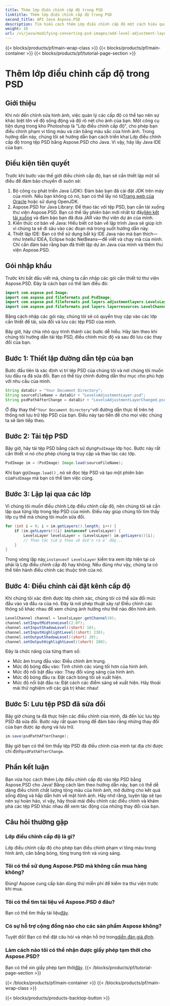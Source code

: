 ```yaml
---
title: Thêm lớp điều chỉnh cấp độ trong PSD
linktitle: Thêm lớp điều chỉnh cấp độ trong PSD
second_title: API Java Aspose.PSD
description: Tìm hiểu cách thêm Lớp điều chỉnh cấp độ một cách hiệu quả trong các tệp PSD của bạn bằng Aspose.PSD cho Java. Nâng cao kỹ năng chỉnh sửa hình ảnh của bạn.
weight: 16
url: /vi/java/modifying-converting-psd-images/add-level-adjustment-layer-psd/
---
```


{{< blocks/products/pf/main-wrap-class >}}
{{< blocks/products/pf/main-container >}}
{{< blocks/products/pf/tutorial-page-section >}}

# Thêm lớp điều chỉnh cấp độ trong PSD

## Giới thiệu
Khi nói đến chỉnh sửa hình ảnh, việc quản lý các cấp độ có thể tạo nên sự khác biệt lớn về độ sống động và độ rõ nét cho ảnh của bạn. Một công cụ tiện dụng trong kho Photoshop là "Lớp điều chỉnh cấp độ", cho phép bạn điều chỉnh phạm vi tông màu và cân bằng màu sắc của hình ảnh. Trong hướng dẫn này, chúng tôi sẽ hướng dẫn bạn cách triển khai Lớp điều chỉnh cấp độ trong tệp PSD bằng Aspose.PSD cho Java. Vì vậy, hãy lấy Java IDE của bạn.
## Điều kiện tiên quyết
Trước khi bước vào thế giới điều chỉnh cấp độ, bạn sẽ cần thiết lập một số điều để đảm bảo chuyến đi suôn sẻ:
1.  Bộ công cụ phát triển Java (JDK): Đảm bảo bạn đã cài đặt JDK trên máy của mình. Nếu bạn không có nó, bạn có thể lấy nó từ[Trang web của Oracle](https://www.oracle.com/java/technologies/javase-jdk11-downloads.html) hoặc sử dụng OpenJDK.
2.  Aspose.PSD for Java Library: Để thao tác với tệp PSD, bạn cần tải xuống thư viện Aspose.PSD. Bạn có thể lấy phiên bản mới nhất từ đây[liên kết tải xuống](https://releases.aspose.com/psd/java/) và đảm bảo bạn đã đưa JAR vào thư viện dự án của mình.
3. Kiến thức cơ bản về Java: Hiểu biết cơ bản về lập trình Java sẽ giúp ích vì chúng ta sẽ đi sâu vào các đoạn mã trong suốt hướng dẫn này.
4. Thiết lập IDE: Bạn có thể sử dụng bất kỳ IDE Java nào mà bạn thích—như IntelliJ IDEA, Eclipse hoặc NetBeans—để viết và chạy mã của mình. Chỉ cần đảm bảo rằng bạn đã thiết lập dự án Java của mình và thêm thư viện Aspose.PSD.

## Gói nhập khẩu
Trước khi bắt đầu viết mã, chúng ta cần nhập các gói cần thiết từ thư viện Aspose.PSD. Đây là cách bạn có thể làm điều đó:
```java
import com.aspose.psd.Image;
import com.aspose.psd.fileformats.psd.PsdImage;
import com.aspose.psd.fileformats.psd.layers.adjustmentlayers.LevelsLayer;
import com.aspose.psd.fileformats.psd.layers.layerresources.LevelChannel;
```
Bằng cách nhập các gói này, chúng tôi sẽ có quyền truy cập vào các lớp cần thiết để tải, sửa đổi và lưu các tệp PSD của mình.

Bây giờ, hãy chia nhỏ quy trình thành các bước dễ hiểu. Hãy làm theo khi chúng tôi hướng dẫn tải tệp PSD, điều chỉnh mức độ và sau đó lưu các thay đổi của bạn. 
## Bước 1: Thiết lập đường dẫn tệp của bạn
Bước đầu tiên là xác định vị trí tệp PSD của chúng tôi và nơi chúng tôi muốn lưu đầu ra đã sửa đổi. Bạn có thể tùy chỉnh đường dẫn thư mục cho phù hợp với nhu cầu của mình.
```java
String dataDir = "Your Document Directory";
String sourceFileName = dataDir + "LevelsAdjustmentLayer.psd";
String psdPathAfterChange = dataDir + "LevelsAdjustmentLayerChanged.psd";
```
 Ở đây thay thế`"Your Document Directory"`với đường dẫn thực tế trên hệ thống nơi lưu trữ tệp PSD của bạn. Điều này tạo tiền đề cho mọi việc chúng ta sẽ làm tiếp theo.
## Bước 2: Tải tệp PSD
 Bây giờ, hãy tải tệp PSD bằng cách sử dụng`PsdImage` lớp học. Bước này rất cần thiết vì nó cho phép chúng ta truy cập và thao tác các lớp.
```java
PsdImage im = (PsdImage) Image.load(sourceFileName);
```
 Khi bạn gọi`Image.load()` , nó sẽ đọc tệp PSD và tạo một phiên bản của`PsdImage` mà bạn có thể làm việc cùng.
## Bước 3: Lặp lại qua các lớp
Vì chúng tôi muốn điều chỉnh Lớp điều chỉnh cấp độ, nên chúng tôi sẽ cần lặp qua từng lớp trong tệp PSD của mình. Điều này giúp chúng tôi tìm thấy lớp cụ thể mà chúng tôi muốn sửa đổi.
```java
for (int i = 0; i < im.getLayers().length; i++) {
    if (im.getLayers()[i] instanceof LevelsLayer) {
        LevelsLayer levelsLayer = (LevelsLayer) im.getLayers()[i];
        // Thao tác tiếp theo sẽ diễn ra ở đây...
    }
}
```
 Trong vòng lặp này,`instanceof LevelsLayer` kiểm tra xem lớp hiện tại có phải là Lớp điều chỉnh cấp độ hay không. Nếu đúng như vậy, chúng ta có thể tiến hành điều chỉnh các thuộc tính của nó.
## Bước 4: Điều chỉnh cài đặt kênh cấp độ
Khi chúng tôi xác định được lớp chính xác, chúng tôi có thể sửa đổi mức đầu vào và đầu ra của nó. Đây là nơi phép thuật xảy ra! Điều chỉnh các thông số khác nhau để xem chúng ảnh hưởng như thế nào đến hình ảnh.
```java
LevelChannel channel = levelsLayer.getChannel(0);
channel.setInputMidtoneLevel(2.0f);
channel.setInputShadowLevel((short) 10);
channel.setInputHighlightLevel((short) 230);
channel.setOutputShadowLevel((short) 20);
channel.setOutputHighlightLevel((short) 200);
```
Đây là chức năng của từng tham số:
- Mức âm trung đầu vào: Điều chỉnh âm trung.
- Mức độ bóng đầu vào: Tinh chỉnh các vùng tối hơn của hình ảnh.
- Mức độ nổi bật đầu vào: Thay đổi vùng sáng của hình ảnh.
- Mức độ bóng đầu ra: Đặt cách bóng tối sẽ xuất hiện.
- Mức độ nổi bật đầu ra: Đặt cách các điểm sáng sẽ xuất hiện.
Hãy thoải mái thử nghiệm với các giá trị khác nhau!
## Bước 5: Lưu tệp PSD đã sửa đổi
Bây giờ chúng ta đã thực hiện các điều chỉnh của mình, đã đến lúc lưu tệp PSD đã sửa đổi. Bước này rất quan trọng để đảm bảo rằng những thay đổi của bạn được áp dụng và lưu trữ.
```java
im.save(psdPathAfterChange);
```
 Bây giờ bạn có thể tìm thấy tệp PSD đã điều chỉnh của mình tại địa chỉ được chỉ định`psdPathAfterChange`. 
## Phần kết luận
Bạn vừa học cách thêm Lớp điều chỉnh cấp độ vào tệp PSD bằng Aspose.PSD cho Java! Bằng cách làm theo hướng dẫn này, bạn có thể dễ dàng điều chỉnh chất lượng tông màu của hình ảnh, mở đường cho kết quả sống động và hấp dẫn hơn về mặt hình ảnh. Hãy nhớ rằng, luyện tập sẽ tạo nên sự hoàn hảo, vì vậy, hãy thoải mái điều chỉnh các điều chỉnh và khám phá các tệp PSD khác nhau để xem tác động của những thay đổi của bạn.
## Câu hỏi thường gặp
### Lớp điều chỉnh cấp độ là gì?
Lớp điều chỉnh cấp độ cho phép bạn điều chỉnh phạm vi tông màu trong hình ảnh, cân bằng bóng, tông trung tính và vùng sáng.
### Tôi có thể sử dụng Aspose.PSD mà không cần mua hàng không?
Đúng! Aspose cung cấp bản dùng thử miễn phí để kiểm tra thư viện trước khi mua.
### Tôi có thể tìm tài liệu về Aspose.PSD ở đâu?
 Bạn có thể tìm thấy tài liệu[đây](https://reference.aspose.com/psd/java/).
### Có sự hỗ trợ cộng đồng nào cho các sản phẩm Aspose không?
 Tuyệt đối! Bạn có thể đặt câu hỏi và nhận hỗ trợ trong[diễn đàn giả định](https://forum.aspose.com/c/psd/34).
### Làm cách nào tôi có thể nhận được giấy phép tạm thời cho Aspose.PSD?
 Bạn có thể xin giấy phép tạm thời[đây](https://purchase.aspose.com/temporary-license/).
{{< /blocks/products/pf/tutorial-page-section >}}

{{< /blocks/products/pf/main-container >}}
{{< /blocks/products/pf/main-wrap-class >}}

{{< blocks/products/products-backtop-button >}}

